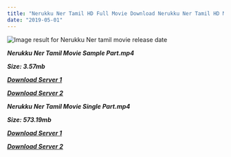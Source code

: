 ```yaml
---
title: "Nerukku Ner Tamil HD Full Movie Download Nerukku Ner Tamil HD Movie Download"
date: "2019-05-01"
---
```


![Image result for Nerukku Ner  tamil movie release date](https://upload.wikimedia.org/wikipedia/en/thumb/4/44/Nerrukku_Ner_DVD_cover.jpg/220px-Nerrukku_Ner_DVD_cover.jpg)

**_Nerukku Ner Tamil Movie Sample Part.mp4_**

**_Size: 3.57mb_**

**_[Download Server 1](http://s5.uptofiles.net//files/Tamil{1d8d357801e2f4b6710faa3d835097c5c618a0f0fcded2c527300dcab25e4b83}20Movies{1d8d357801e2f4b6710faa3d835097c5c618a0f0fcded2c527300dcab25e4b83}20Collection/Vijay{1d8d357801e2f4b6710faa3d835097c5c618a0f0fcded2c527300dcab25e4b83}20Movies{1d8d357801e2f4b6710faa3d835097c5c618a0f0fcded2c527300dcab25e4b83}20Collection/Nerukku{1d8d357801e2f4b6710faa3d835097c5c618a0f0fcded2c527300dcab25e4b83}20Ner/Nerrukku{1d8d357801e2f4b6710faa3d835097c5c618a0f0fcded2c527300dcab25e4b83}20Ner{1d8d357801e2f4b6710faa3d835097c5c618a0f0fcded2c527300dcab25e4b83}20(640x360)/Nerrukku{1d8d357801e2f4b6710faa3d835097c5c618a0f0fcded2c527300dcab25e4b83}20Ner{1d8d357801e2f4b6710faa3d835097c5c618a0f0fcded2c527300dcab25e4b83}20HD{1d8d357801e2f4b6710faa3d835097c5c618a0f0fcded2c527300dcab25e4b83}20Sample.mp4)_**

**_[Download Server 2](http://s5.uptofiles.net//files/Tamil{1d8d357801e2f4b6710faa3d835097c5c618a0f0fcded2c527300dcab25e4b83}20Movies{1d8d357801e2f4b6710faa3d835097c5c618a0f0fcded2c527300dcab25e4b83}20Collection/Vijay{1d8d357801e2f4b6710faa3d835097c5c618a0f0fcded2c527300dcab25e4b83}20Movies{1d8d357801e2f4b6710faa3d835097c5c618a0f0fcded2c527300dcab25e4b83}20Collection/Nerukku{1d8d357801e2f4b6710faa3d835097c5c618a0f0fcded2c527300dcab25e4b83}20Ner/Nerrukku{1d8d357801e2f4b6710faa3d835097c5c618a0f0fcded2c527300dcab25e4b83}20Ner{1d8d357801e2f4b6710faa3d835097c5c618a0f0fcded2c527300dcab25e4b83}20(640x360)/Nerrukku{1d8d357801e2f4b6710faa3d835097c5c618a0f0fcded2c527300dcab25e4b83}20Ner{1d8d357801e2f4b6710faa3d835097c5c618a0f0fcded2c527300dcab25e4b83}20HD{1d8d357801e2f4b6710faa3d835097c5c618a0f0fcded2c527300dcab25e4b83}20Sample.mp4)_**

**_Nerukku Ner Tamil Movie Single Part.mp4_**

**_Size: 573.19mb_**

**_[Download Server 1](http://s5.uptofiles.net//files/Tamil{1d8d357801e2f4b6710faa3d835097c5c618a0f0fcded2c527300dcab25e4b83}20Movies{1d8d357801e2f4b6710faa3d835097c5c618a0f0fcded2c527300dcab25e4b83}20Collection/Vijay{1d8d357801e2f4b6710faa3d835097c5c618a0f0fcded2c527300dcab25e4b83}20Movies{1d8d357801e2f4b6710faa3d835097c5c618a0f0fcded2c527300dcab25e4b83}20Collection/Nerukku{1d8d357801e2f4b6710faa3d835097c5c618a0f0fcded2c527300dcab25e4b83}20Ner/Nerrukku{1d8d357801e2f4b6710faa3d835097c5c618a0f0fcded2c527300dcab25e4b83}20Ner{1d8d357801e2f4b6710faa3d835097c5c618a0f0fcded2c527300dcab25e4b83}20(640x360)/Nerrukku{1d8d357801e2f4b6710faa3d835097c5c618a0f0fcded2c527300dcab25e4b83}20Ner{1d8d357801e2f4b6710faa3d835097c5c618a0f0fcded2c527300dcab25e4b83}20HD.mp4)_**

**_[Download Server 2](http://s5.uptofiles.net//files/Tamil{1d8d357801e2f4b6710faa3d835097c5c618a0f0fcded2c527300dcab25e4b83}20Movies{1d8d357801e2f4b6710faa3d835097c5c618a0f0fcded2c527300dcab25e4b83}20Collection/Vijay{1d8d357801e2f4b6710faa3d835097c5c618a0f0fcded2c527300dcab25e4b83}20Movies{1d8d357801e2f4b6710faa3d835097c5c618a0f0fcded2c527300dcab25e4b83}20Collection/Nerukku{1d8d357801e2f4b6710faa3d835097c5c618a0f0fcded2c527300dcab25e4b83}20Ner/Nerrukku{1d8d357801e2f4b6710faa3d835097c5c618a0f0fcded2c527300dcab25e4b83}20Ner{1d8d357801e2f4b6710faa3d835097c5c618a0f0fcded2c527300dcab25e4b83}20(640x360)/Nerrukku{1d8d357801e2f4b6710faa3d835097c5c618a0f0fcded2c527300dcab25e4b83}20Ner{1d8d357801e2f4b6710faa3d835097c5c618a0f0fcded2c527300dcab25e4b83}20HD.mp4)_**
